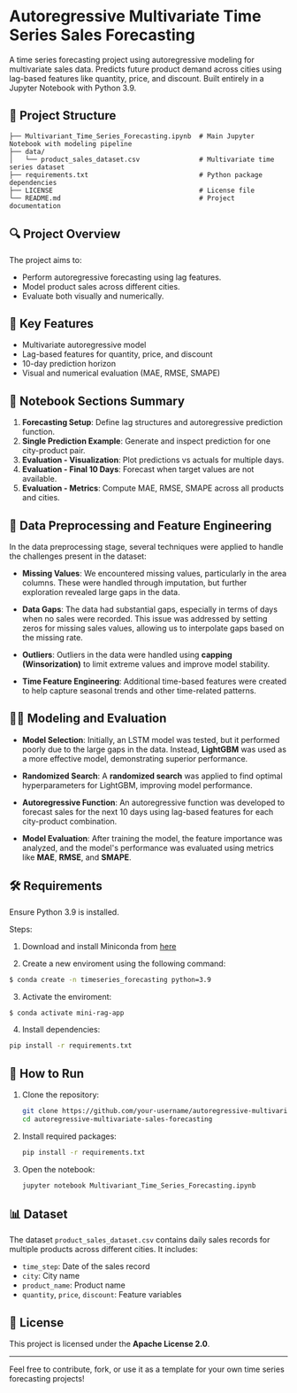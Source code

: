 # Autoregressive Multivariate Time Series Sales Forecasting

A time series forecasting project using autoregressive modeling for multivariate sales data. Predicts future product demand across cities using lag-based features like quantity, price, and discount. Built entirely in a Jupyter Notebook with Python 3.9.

## 📁 Project Structure

```
├── Multivariant_Time_Series_Forecasting.ipynb  # Main Jupyter Notebook with modeling pipeline
├── data/
│   └── product_sales_dataset.csv               # Multivariate time series dataset
├── requirements.txt                            # Python package dependencies
├── LICENSE                                     # License file
└── README.md                                   # Project documentation
```


## 🔍 Project Overview

The project aims to:

* Perform autoregressive forecasting using lag features.
* Model product sales across different cities.
* Evaluate both visually and numerically.

## 📌 Key Features

* Multivariate autoregressive model
* Lag-based features for quantity, price, and discount
* 10-day prediction horizon
* Visual and numerical evaluation (MAE, RMSE, SMAPE)

## 🧪 Notebook Sections Summary

1. **Forecasting Setup**: Define lag structures and autoregressive prediction function.
2. **Single Prediction Example**: Generate and inspect prediction for one city-product pair.
3. **Evaluation - Visualization**: Plot predictions vs actuals for multiple days.
4. **Evaluation - Final 10 Days**: Forecast when target values are not available.
5. **Evaluation - Metrics**: Compute MAE, RMSE, SMAPE across all products and cities.

## 🧹 Data Preprocessing and Feature Engineering

In the data preprocessing stage, several techniques were applied to handle the challenges present in the dataset:

- **Missing Values**: We encountered missing values, particularly in the area columns. These were handled through imputation, but further exploration revealed large gaps in the data.
  
- **Data Gaps**: The data had substantial gaps, especially in terms of days when no sales were recorded. This issue was addressed by setting zeros for missing sales values, allowing us to interpolate gaps based on the missing rate.

- **Outliers**: Outliers in the data were handled using **capping (Winsorization)** to limit extreme values and improve model stability.

- **Time Feature Engineering**: Additional time-based features were created to help capture seasonal trends and other time-related patterns.

## 🧑‍🔬 Modeling and Evaluation

- **Model Selection**: Initially, an LSTM model was tested, but it performed poorly due to the large gaps in the data. Instead, **LightGBM** was used as a more effective model, demonstrating superior performance.

- **Randomized Search**: A **randomized search** was applied to find optimal hyperparameters for LightGBM, improving model performance.

- **Autoregressive Function**: An autoregressive function was developed to forecast sales for the next 10 days using lag-based features for each city-product combination.

- **Model Evaluation**: After training the model, the feature importance was analyzed, and the model's performance was evaluated using metrics like **MAE**, **RMSE**, and **SMAPE**.

## 🛠️ Requirements

Ensure Python 3.9 is installed.

Steps:  

1) Download and install Miniconda from [here](https://www.anaconda.com/docs/main#quick-command-line-install)

2) Create a new enviroment using the following command:
```bash
$ conda create -n timeseries_forecasting python=3.9
```

3) Activate the enviroment:
```bash
$ conda activate mini-rag-app
```

4) Install dependencies:
```bash
pip install -r requirements.txt
```

## 🚀 How to Run

1. Clone the repository:

   ```bash
   git clone https://github.com/your-username/autoregressive-multivariate-sales-forecasting.git
   cd autoregressive-multivariate-sales-forecasting
   ```
2. Install required packages:

   ```bash
   pip install -r requirements.txt
   ```
3. Open the notebook:

   ```bash
   jupyter notebook Multivariant_Time_Series_Forecasting.ipynb
   ```

## 📊 Dataset

The dataset `product_sales_dataset.csv` contains daily sales records for multiple products across different cities. It includes:

* `time_step`: Date of the sales record
* `city`: City name
* `product_name`: Product name
* `quantity`, `price`, `discount`: Feature variables

## 📜 License

This project is licensed under the **Apache License 2.0**.

---

Feel free to contribute, fork, or use it as a template for your own time series forecasting projects!
